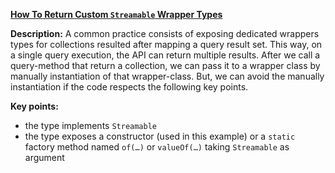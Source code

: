 **[How To Return Custom `Streamable` Wrapper Types](https://github.com/andreipall/Spring-Boot-JPA/tree/master/HibernateSpringBootWrapperTypeStreamable)**
 
**Description:** A common practice consists of exposing dedicated wrappers types for collections resulted after mapping a query result set. This way, on a single query execution, the API can return multiple results. After we call a query-method that return a collection, we can pass it to a wrapper class by manually instantiation of that wrapper-class. But, we can avoid the manually instantiation if the code respects the following key points.

**Key points:**
- the type implements `Streamable`
- the type exposes a constructor (used in this example) or a `static` factory method named `of(…)` or `valueOf(…)` taking `Streamable` as argument
